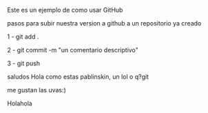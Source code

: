 Este es un ejemplo de como usar GitHub

pasos para subir nuestra version a github a un repositorio ya creado

1 - git add .

2 - git commit -m "un comentario descriptivo"


3 - git push

  saludos
Hola como estas pablinskin, un lol o q?git 



  me gustan las uvas:)

Holahola